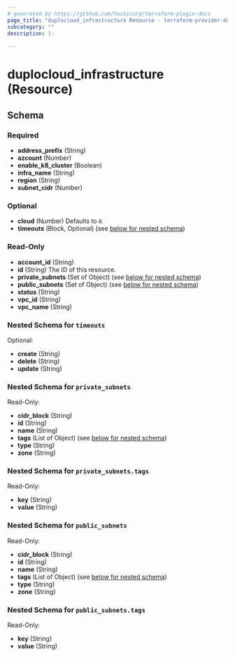 ```yaml
---
# generated by https://github.com/hashicorp/terraform-plugin-docs
page_title: "duplocloud_infrastructure Resource - terraform-provider-duplocloud"
subcategory: ""
description: |-
  
---
```


# duplocloud_infrastructure (Resource)





<!-- schema generated by tfplugindocs -->
## Schema

### Required

- **address_prefix** (String)
- **azcount** (Number)
- **enable_k8_cluster** (Boolean)
- **infra_name** (String)
- **region** (String)
- **subnet_cidr** (Number)

### Optional

- **cloud** (Number) Defaults to `0`.
- **timeouts** (Block, Optional) (see [below for nested schema](#nestedblock--timeouts))

### Read-Only

- **account_id** (String)
- **id** (String) The ID of this resource.
- **private_subnets** (Set of Object) (see [below for nested schema](#nestedatt--private_subnets))
- **public_subnets** (Set of Object) (see [below for nested schema](#nestedatt--public_subnets))
- **status** (String)
- **vpc_id** (String)
- **vpc_name** (String)

<a id="nestedblock--timeouts"></a>
### Nested Schema for `timeouts`

Optional:

- **create** (String)
- **delete** (String)
- **update** (String)


<a id="nestedatt--private_subnets"></a>
### Nested Schema for `private_subnets`

Read-Only:

- **cidr_block** (String)
- **id** (String)
- **name** (String)
- **tags** (List of Object) (see [below for nested schema](#nestedobjatt--private_subnets--tags))
- **type** (String)
- **zone** (String)

<a id="nestedobjatt--private_subnets--tags"></a>
### Nested Schema for `private_subnets.tags`

Read-Only:

- **key** (String)
- **value** (String)



<a id="nestedatt--public_subnets"></a>
### Nested Schema for `public_subnets`

Read-Only:

- **cidr_block** (String)
- **id** (String)
- **name** (String)
- **tags** (List of Object) (see [below for nested schema](#nestedobjatt--public_subnets--tags))
- **type** (String)
- **zone** (String)

<a id="nestedobjatt--public_subnets--tags"></a>
### Nested Schema for `public_subnets.tags`

Read-Only:

- **key** (String)
- **value** (String)


